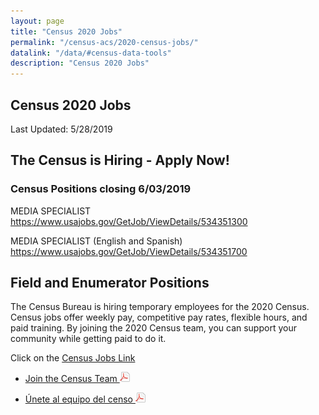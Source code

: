 ```yaml
---
layout: page
title: "Census 2020 Jobs"
permalink: "/census-acs/2020-census-jobs/"
datalink: "/data/#census-data-tools"
description: "Census 2020 Jobs"
---
```


## Census 2020 Jobs

Last Updated: 5/28/2019

## The Census is Hiring - Apply Now!

### Census Positions closing 6/03/2019
MEDIA SPECIALIST
[https://www.usajobs.gov/GetJob/ViewDetails/534351300 ](https://www.usajobs.gov/GetJob/ViewDetails/534351300)

MEDIA SPECIALIST (English and Spanish)
[https://www.usajobs.gov/GetJob/ViewDetails/534351700 ](https://www.usajobs.gov/GetJob/ViewDetails/534351700)



## Field and Enumerator Positions
The Census Bureau is hiring temporary employees for the 2020 Census. Census jobs offer weekly pay, competitive pay rates, flexible hours, and paid training. By joining the 2020 Census team, you can support your community while getting paid to do it.  

Click on the [Census Jobs Link](https://2020census.gov/jobs?utm_campaign=20190228msc20s1ccrcrsc&utm_medium=email&utm_source=govdelivery)

* [Join the Census Team ![pdf](/images/page_white_acrobat.png 'download pdf file')](https://drive.google.com/open?id=1qNtXrjcCS9ctbpR5J-lfc1eBvC3bDJ6h)

* [Únete al equipo del censo ![pdf](/images/page_white_acrobat.png 'descargar archivo pdf')](https://drive.google.com/open?id=1dazKUFOSc1EtuAMk1xgyjco8Ec7Uqk5L) 
